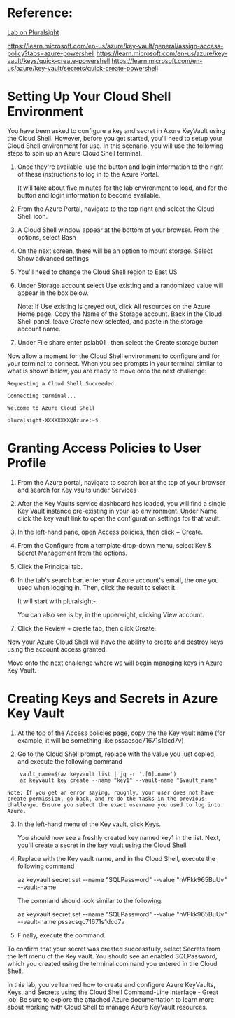 # Reference:

[Lab on Pluralsight](https://app.pluralsight.com/labs/detail/63dbed72-7a25-43cd-83f4-46362a469ea7/toc)

https://learn.microsoft.com/en-us/azure/key-vault/general/assign-access-policy?tabs=azure-powershell
https://learn.microsoft.com/en-us/azure/key-vault/keys/quick-create-powershell
https://learn.microsoft.com/en-us/azure/key-vault/secrets/quick-create-powershell

# Setting Up Your Cloud Shell Environment

You have been asked to configure a key and secret in Azure KeyVault using the Cloud Shell. However, before you get started, you'll need to setup your Cloud Shell environment for use. In this scenario, you will use the following steps to spin up an Azure Cloud Shell terminal.

1. Once they're available, use the button and login information to the right of these instructions to log in to the Azure Portal.

    It will take about five minutes for the lab environment to load, and for the button and login information to become available.

2. From the Azure Portal, navigate to the top right and select the Cloud Shell icon.

3. A Cloud Shell window appear at the bottom of your browser. From the options, select Bash

4. On the next screen, there will be an option to mount storage. Select Show advanced settings

5. You'll need to change the Cloud Shell region to East US

6. Under Storage account select Use existing and a randomized value will appear in the box below. 

    Note: If Use existing is greyed out, click All resources on the Azure Home page. Copy the Name of the Storage account. Back in the Cloud Shell panel, leave Create new selected, and paste in the storage account name.

7. Under File share enter pslab01 , then select the Create storage button

Now allow a moment for the Cloud Shell environment to configure and for your terminal to connect. When you see prompts in your terminal similar to what is shown below, you are ready to move onto the next challenge:

```shell
Requesting a Cloud Shell.Succeeded.

Connecting terminal...

Welcome to Azure Cloud Shell

pluralsight-XXXXXXXX@Azure:~$
``` 

# Granting Access Policies to User Profile

1. From the Azure portal, navigate to search bar at the top of your browser and search for Key vaults under Services 

2. After the Key Vaults service dashboard has loaded, you will find a single Key Vault instance pre-existing in your lab environment. Under Name, click the key vault link to open the configuration settings for that vault.

3. In the left-hand pane, open Access policies, then click + Create.

4. From the Configure from a template drop-down menu, select Key & Secret Management from the options.

5. Click the Principal tab.

6. In the tab's search bar, enter your Azure account's email, the one you used when logging in. Then, click the result to select it.

    It will start with pluralsight-.

    You can also see is by, in the upper-right, clicking View account.

7. Click the Review + create tab, then click Create.

Now your Azure Cloud Shell will have the ability to create and destroy keys using the account access granted.

Move onto the next challenge where we will begin managing keys in Azure Key Vault.

# Creating Keys and Secrets in Azure Key Vault

1. At the top of the Access policies page, copy the the Key vault name (for example, it will be something like pssacsqc71671s1dcd7v)

2. Go to the Cloud Shell prompt, replace <keyvaultname> with the value you just copied, and execute the following command

```
    vault_name=$(az keyvault list | jq -r '.[0].name')
    az keyvault key create --name "key1" --vault-name "$vault_name"
```

    Note: If you get an error saying, roughly, your user does not have create permission, go back, and re-do the tasks in the previous challenge. Ensure you select the exact username you used to log into Azure.

3. In the left-hand menu of the Key vault, click Keys.

    You should now see a freshly created key named key1 in the list. Next, you'll create a secret in the key vault using the Cloud Shell. 

4. Replace <keyvaultname> with the Key vault name, and in the Cloud Shell, execute the following command

    az keyvault secret set --name "SQLPassword" --value "hVFkk965BuUv" --vault-name <keyvaultname>

    The command should look similar to the following:

    az keyvault secret set --name "SQLPassword" --value "hVFkk965BuUv" --vault-name pssacsqc71671s1dcd7v

5. Finally, execute the command. 

To confirm that your secret was created successfully, select Secrets from the left menu of the Key vault. You should see an enabled SQLPassword, which you created using the terminal command you entered in the Cloud Shell.

In this lab, you've learned how to create and configure Azure KeyVaults, Keys, and Secrets using the Cloud Shell Command-Line Interface - Great job! Be sure to explore the attached Azure documentation to learn more about working with Cloud Shell to manage Azure KeyVault resources.

